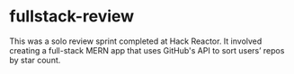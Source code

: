 # fullstack-review
This was a solo review sprint completed at Hack Reactor. It involved creating a full-stack MERN app that uses GitHub's API to sort users’ repos by star count.
